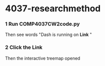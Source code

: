# 4037-researchmethod
### 1 Run COMP4037CW2code.py
Then see words "Dash is running on **Link** "
### 2 Click the **Link** 
Then the interactive treemap opened